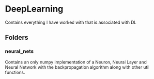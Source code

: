 # DeepLearning
Contains everything I have worked with that is associated with DL

## Folders
### neural_nets
Contains an only numpy implementation of a Neuron, Neural Layer and Neural Network with the backpropagation algorithm along with other util functions.
